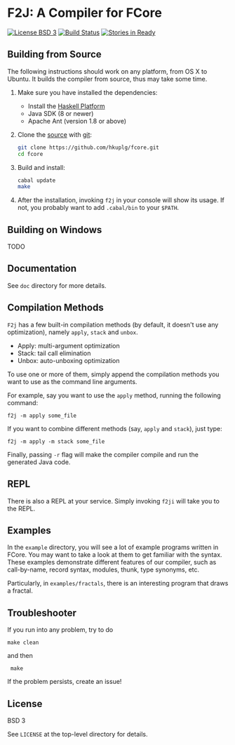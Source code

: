 # F2J: A Compiler for FCore
[![License BSD 3][badge-license]](LICENSE)
[![Build Status](https://travis-ci.org/tomtau/fcore.svg?branch=develop)](https://travis-ci.org/hkuplg/fcore)
[![Stories in Ready](https://badge.waffle.io/hkuplg/fcore.png?label=ready&title=Ready)](https://waffle.io/hkuplg/fcore)

## Building from Source

The following instructions should work on any platform, from OS X to
Ubuntu. It builds the compiler from source, thus may take some time.

1. Make sure you have installed the dependencies:

    + Install the [Haskell Platform](https://www.haskell.org/platform/)
    + Java SDK (8 or newer)
    + Apache Ant (version 1.8 or above)

2. Clone the [source] with [git]:

   ```bash
   git clone https://github.com/hkuplg/fcore.git
   cd fcore
   ```
[source]: https://github.com/hkuplg/fcore
[git]: http://git-scm.com/

3. Build and install:

   ```bash
   cabal update
   make
   ```

4. After the installation, invoking `f2j` in your console will show
   its usage. If not, you probably want to add `.cabal/bin` to your
   `$PATH`.

## Building on Windows ##

TODO

## Documentation ##

See `doc` directory for more details.


## Compilation Methods

`F2j` has a few built-in compilation methods (by default, it doesn't
use any optimization), namely `apply`, `stack` and `unbox`.

+ Apply: multi-argument optimization
+ Stack: tail call elimination
+ Unbox: auto-unboxing optimization

To use one or more of them, simply append the compilation methods you
want to use as the command line arguments.

For example, say you want to use the `apply` method, running the
following command:

    f2j -m apply some_file

If you want to combine different methods (say, `apply` and `stack`),
just type:

    f2j -m apply -m stack some_file

Finally, passing `-r` flag will make the compiler compile and run the
generated Java code.

## REPL

There is also a REPL at your service. Simply invoking `f2ji` will take
you to the REPL.

## Examples

In the `example` directory, you will see a lot of example programs
written in FCore. You may want to take a look at them to get familiar
with the syntax. These examples demonstrate different features of our
compiler, such as call-by-name, record syntax, modules, thunk, type
synonyms, etc.

Particularly, in `examples/fractals`, there is an interesting program
that draws a fractal.

## Troubleshooter

If you run into any problem, try to do

    make clean

and then

     make

If the problem persists, create an issue!

## License

BSD 3

See `LICENSE` at the top-level directory for details.

[badge-license]: https://img.shields.io/badge/license-BSD_3-green.svg
